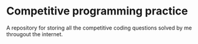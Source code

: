 # Competitive programming practice
A repository for storing all the competitive coding questions solved by me througout the internet.
